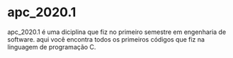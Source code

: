 # apc_2020.1

apc_2020.1 é uma diciplina que fiz no primeiro semestre em engenharia de software. aqui você encontra todos os primeiros códigos que fiz na linguagem de programação C.

